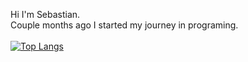 
Hi I'm Sebastian.
<br>
Couple months ago I started my journey in programing.
<br><br>
[![Top Langs](https://github-readme-stats.vercel.app/api/top-langs/?username=sebkozlo)](https://github.com/sebkozlo/github-readme-stats)

